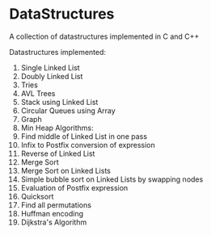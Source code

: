 # DataStructures
A collection of datastructures implemented in C and C++


Datastructures implemented:
1. Single Linked List
2. Doubly Linked List
3. Tries
4. AVL Trees
5. Stack using Linked List
5. Circular Queues using Array
6. Graph
7. Min Heap
Algorithms:
1. Find middle of Linked List in one pass
2. Infix to Postfix conversion of expression
3. Reverse of Linked List
4. Merge Sort
5. Merge Sort on Linked Lists
6. Simple bubble sort on Linked Lists by swapping nodes
7. Evaluation of Postfix expression
8. Quicksort
9. Find all permutations 
10. Huffman encoding
11. Dijkstra's Algorithm

